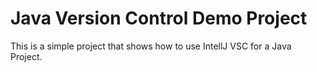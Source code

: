 # Java Version Control Demo Project

This is a simple project that shows how to use IntellJ VSC for a Java Project.